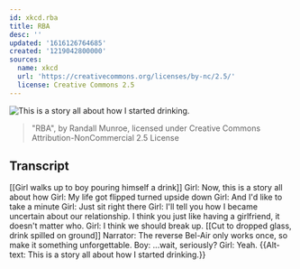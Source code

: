 ```yaml
---
id: xkcd.rba
title: RBA
desc: ''
updated: '1616126764685'
created: '1219042800000'
sources:
  name: xkcd
  url: 'https://creativecommons.org/licenses/by-nc/2.5/'
  license: Creative Commons 2.5
---
```

![This is a story all about how I started drinking.](https://imgs.xkcd.com/comics/rba.png)
> "RBA", by Randall Munroe, licensed under Creative Commons Attribution-NonCommercial 2.5 License

## Transcript
[[Girl walks up to boy pouring himself a drink]]
Girl: Now, this is a story all about how
Girl: My life got flipped turned upside down
Girl: And I'd like to take a minute
Girl: Just sit right there
Girl: I'll tell you how I became uncertain about our relationship. I think you just like having a girlfriend, it doesn't matter who.
Girl: I think we should break up.
[[Cut to dropped glass, drink spilled on ground]]
Narrator: The reverse Bel-Air only works once, so make it something unforgettable.
Boy: ...wait, seriously?
Girl: Yeah.
{{Alt-text: This is a story all about how I started drinking.}}
